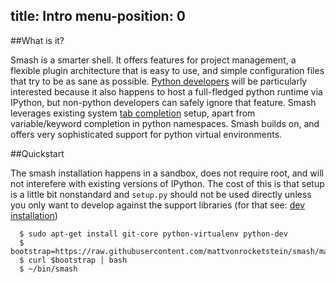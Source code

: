 title: Intro
menu-position: 0
---

##What is it?

Smash is a smarter shell.  It offers features for project management, a flexible plugin architecture that is easy to use, and simple configuration files that try to be as sane as possible.  [Python developers](#smash-for-python-devs) will be particularly interested because it also happens to host a full-fledged python runtime via IPython, but non-python developers can safely ignore that feature.  Smash leverages existing system [tab completion](#tab-completion) setup, apart from variable/keyword completion in python namespaces.  Smash builds on, and offers very sophisticated support for python virtual environments.

<a id="quickstart"></a>
##Quickstart

The smash installation happens in a sandbox, does not require root, and will not interefere with existing versions of IPython.  The cost of this is that setup is a little bit nonstandard and `setup.py` should not be used directly unless you only want to develop against the support libraries (for that see: [dev installation](#dev-installation))


~~~~{.bash}
  $ sudo apt-get install git-core python-virtualenv python-dev
  $ bootstrap=https://raw.githubusercontent.com/mattvonrocketstein/smash/master/bootstrap.sh
  $ curl $bootstrap | bash
  $ ~/bin/smash
~~~~
